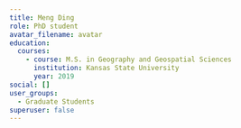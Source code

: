 ```yaml
---
title: Meng Ding
role: PhD student
avatar_filename: avatar
education:
  courses:
    - course: M.S. in Geography and Geospatial Sciences
      institution: Kansas State University
      year: 2019
social: []
user_groups:
  - Graduate Students
superuser: false
---
```

